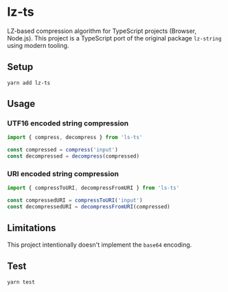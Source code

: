 # lz-ts

LZ-based compression algorithm for TypeScript projects (Browser, Node.js).
This project is a TypeScript port of the original package `lz-string` using modern tooling.

## Setup

    yarn add lz-ts

## Usage

### UTF16 encoded string compression

```ts
import { compress, decompress } from 'ls-ts'

const compressed = compress('input')
const decompressed = decompress(compressed)
```

### URI encoded string compression

```ts
import { compressToURI, decompressFromURI } from 'ls-ts'

const compressedURI = compressToURI('input')
const decompressedURI = decompressFromURI(compressed)
```

## Limitations

This project intentionally doesn't implement the `base64` encoding.

## Test

    yarn test
